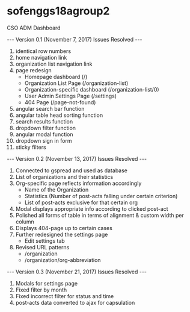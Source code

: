 # sofenggs18agroup2
CSO ADM Dashboard

--- Version 0.1 (November 7, 2017) Issues Resolved ---

1. identical row numbers
2. home navigation link
3. organization list navigation link
4. page redesign
    - Homepage dashboard (/)
    - Organization List Page (/organization-list)
    - Organization-specific dashboard (/organization-list/0)
    - User Admin Settings Page (/settings)
    - 404 Page (/page-not-found)
5. angular search bar function
6. angular table head sorting function
7. search results function
8. dropdown filter function
9. angular modal function
10. dropdown sign in form
11. sticky filters



--- Version 0.2 (November 13, 2017) Issues Resolved ---

1. Connected to gspread and used as database
2. List of organizations and their statistics
3. Org-specific page reflects information accordingly
    - Name of the Organization
    - Statistics (Number of post-acts falling under certain criterion)
    - List of post-acts exclusive for that certain org
4. Modal displays appropriate info according to clicked post-act
5. Polished all forms of table in terms of alignment & custom width per column
6. Displays 404-page up to certain cases
7. Further redesigned the settings page
    - Edit settings tab
8. Revised URL patterns
    - /organization
    - /organization/org-abbreviation



--- Version 0.3 (November 21, 2017) Issues Resolved ---
1. Modals for settings page
2. Fixed filter by month
3. Fixed incorrect filter for status and time
4. post-acts data converted to ajax for capsulation
